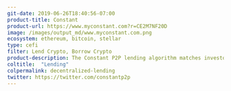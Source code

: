 ```yaml
---
git-date: 2019-06-26T18:40:56-07:00
product-title: Constant
product-url: https://www.myconstant.com?r=CE2M7NF20D
image: /images/output_md/www.myconstant.com.png
ecosystem: ethereum, bitcoin, stellar
type: cefi
filter: Lend Crypto, Borrow Crypto
product-description: The Constant P2P lending algorithm matches investors with borrowers glad to pay their rates.
coltitle:  "Lending"
colpermalink: decentralized-lending
twitter: https://twitter.com/constantp2p
---
```

